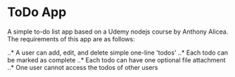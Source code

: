 # ToDo App 

A simple to-do list app based on a Udemy nodejs course by Anthony Alicea. The requirements of this app are as follows:

..* A user can add, edit, and delete simple one-line 'todos'
..* Each todo can be marked as complete
..* Each todo can have one optional file attachment
..* One user cannot access the todos of other users


